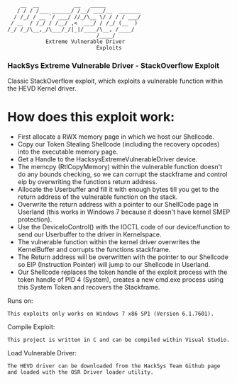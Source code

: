 ```
    __  __           __   _____           
   / / / /___ ______/ /__/ ___/__  _______
  / /_/ / __ `/ ___/ //_/\__ \/ / / / ___/
 / __  / /_/ / /__/ ,<  ___/ / /_/ (__  ) 
/_/ /_/\__,_/\___/_/|_|/____/\__, /____/  
                            /____/        
			Extreme Vulnerable Driver
							Exploits
```

### HackSys Extreme Vulnerable Driver - StackOverflow Exploit

Classic StackOverflow exploit, which exploits a vulnerable function within the HEVD Kernel driver.

# How does this exploit work:

* First allocate a RWX memory page in which we host our Shellcode.
* Copy our Token Stealing Shellcode (including the recovery opcodes) into the executable memory page.
* Get a Handle to the HacksysExtremeVulnerableDriver device.
* The memcpy (RtlCopyMemory) within the vulnerable function doesn't do any bounds checking, so we can corrupt the stackframe and control eip by overwriting the functions return address.  
* Allocate the Userbuffer and fill it with enough bytes till you get to the return address of the vulnerable function on the stack.
* Overwrite the return address with a pointer to our ShellCode page in Userland (this works in Windows 7 because it doesn't have kernel SMEP protection).
* Use the DeviceIoControl() with the IOCTL code of our device/function to send our Userbuffer to the driver in Kernelspace.
* The vulnerable function within the kernel driver overwrites the KernelBuffer and corrupts the functions stackframe.
* The Return address will be overwritten with the pointer to our Shellcode so EIP (Instruction Pointer) will jump to our Shellcode in Userland.
* Our Shellcode replaces the token handle of the exploit process with the token handle of PID 4 (System), creates a new cmd.exe process using this System Token and recovers the Stackframe.  

Runs on:

```
This exploits only works on Windows 7 x86 SP1 (Version 6.1.7601).
``` 

Compile Exploit:

```
This project is written in C and can be compiled within Visual Studio.
```

Load Vulnerable Driver:

```
The HEVD driver can be downloaded from the HackSys Team Github page and loaded with the OSR Driver loader utility.
```
